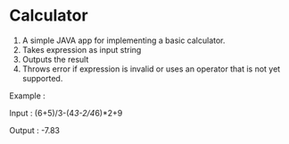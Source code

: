 # Calculator

1. A simple JAVA app for implementing a basic calculator.
2. Takes expression as input string
3. Outputs the result
4. Throws error if expression is invalid or uses an operator that is not yet supported. 

Example :

Input : (6+5)/3-(4*3-2/4*6)*2+9

Output : -7.83
